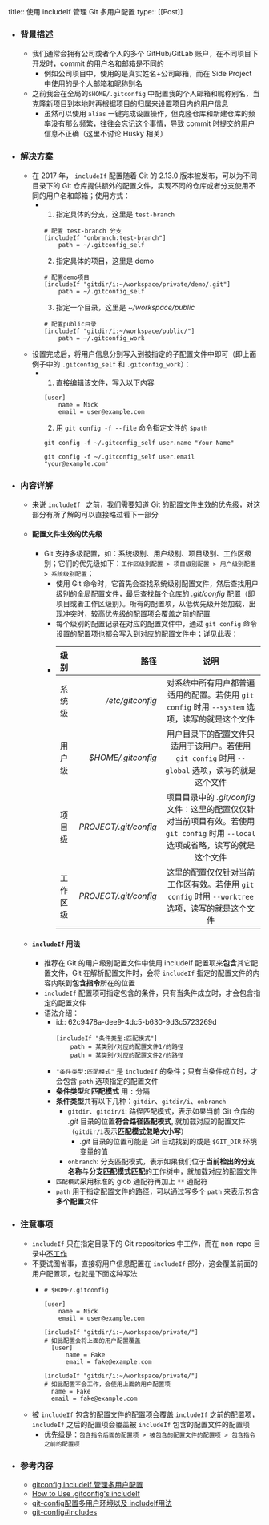 title:: 使用 includeIf 管理 Git 多用户配置
type:: [[Post]]

- ### 背景描述
	- 我们通常会拥有公司或者个人的多个 GitHub/GitLab 账户，在不同项目下开发时，commit 的用户名和邮箱是不同的
		- 例如公司项目中，使用的是真实姓名+公司邮箱，而在 Side Project 中使用的是个人邮箱和昵称别名
	- 之前我会在全局的`$HOME/.gitconfig`  中配置我的个人邮箱和昵称别名，当克隆新项目到本地时再根据项目的归属来设置项目内的用户信息
		- 虽然可以使用 `alias` 一键完成设置操作，但克隆仓库和新建仓库的频率没有那么频繁，往往会忘记这个事情，导致 commit 时提交的用户信息不正确（这里不讨论 Husky 相关）
- ### 解决方案
	- 在 2017 年， `includeIf` 配置随着 Git 的 2.13.0 版本被发布，可以为不同目录下的 Git 仓库提供额外的配置文件，实现不同的仓库或者分支使用不同的用户名和邮箱；使用方式：
		- 1. 指定具体的分支，这里是 `test-branch`
		  ```
		  # 配置 test-branch 分支
		  [includeIf "onbranch:test-branch"]
		      path = ~/.gitconfig_self
		  ```
		  2. 指定具体的项目，这里是 demo
		  ```
		  # 配置demo项目
		  [includeIf "gitdir/i:~/workspace/private/demo/.git"]
		      path = ~/.gitconfig_self
		  ```
		  3. 指定一个目录，这里是 *~/workspace/public*
		  ```
		  # 配置public目录
		  [includeIf "gitdir/i:~/workspace/public/"]
		      path = ~/.gitconfig_work
		  ```
	- 设置完成后，将用户信息分别写入到被指定的子配置文件中即可（即上面例子中的 `.gitconfig_self` 和 `.gitconfig_work`）：
		- 1. 直接编辑该文件，写入以下内容
		  ```
		  [user]
		      name = Nick
		      email = user@example.com
		  ```
		  2. 用 `git config -f --file` 命令指定文件的 `$path`
		  ```
		  git config -f ~/.gitconfig_self user.name "Your Name"
		  
		  git config -f ~/.gitconfig_self user.email "your@example.com"
		  ```
- ### 内容详解
	- 来说 `includeIf ` 之前，我们需要知道 Git 的配置文件生效的优先级，对这部分有所了解的可以直接略过看下一部分
	- #### 配置文件生效的优先级
		- Git 支持多级配置，如：系统级别、用户级别、项目级别、工作区级别；它们的优先级如下：`工作区级别配置 > 项目级别配置 > 用户级别配置 > 系统级别配置`；
			- 使用 Git 命令时，它首先会查找系统级别配置文件，然后查找用户级别的全局配置文件，最后查找每个仓库的 *.git/config* 配置（即项目或者工作区级别）。所有的配置项，从低优先级开始加载，出现冲突时，较高优先级的配置项会覆盖之前的配置
			- 每个级别的配置记录在对应的配置文件中，通过 `git config` 命令设置的配置项也都会写入到对应的配置文件中；详见此表：
			- | 级别 | 路径 | 说明 |
			  | :-----| ----: | :----: |
			  | 系统级 | */etc/gitconfig* | 对系统中所有用户都普遍适用的配置。若使用 `git config` 时用 `--system` 选项，读写的就是这个文件 |
			  | 用户级 | *$HOME/.gitconfig* | 用户目录下的配置文件只适用于该用户。若使用 `git config` 时用 `--global` 选项，读写的就是这个文件 |
			  | 项目级 | *PROJECT/.git/config* | 项目目录中的 *.git/config* 文件：这里的配置仅仅针对当前项目有效。若使用 `git config` 时用 `--local` 选项或省略，读写的就是这个文件 |
			  | 工作区级 | *PROJECT/.git/config* | 这里的配置仅仅针对当前工作区有效。若使用 `git config` 时用 `--worktree` 选项，读写的就是这个文件 |
	- #### `includeIf` 用法
		- 推荐在 Git 的用户级别配置文件中使用 includeIf 配置项来**包含**其它配置文件，Git 在解析配置文件时，会将 `includeIf` 指定的配置文件的内容内联到**包含指令**所在的位置
		- `includeIf` 配置项可指定包含的条件，只有当条件成立时，才会包含指定的配置文件
		- 语法介绍：
			- id:: 62c9478a-dee9-4dc5-b630-9d3c5723269d
			  ```
			  [includeIf "条件类型:匹配模式"]
			      path = 某类别/对应的配置文件1/的路径
			      path = 某类别/对应的配置文件2/的路径
			  ```
			- `"条件类型:匹配模式"` 是 `includeIf` 的条件；只有当条件成立时，才会包含 `path` 选项指定的配置文件
			- **条件类型**和**匹配模式** 用 `:` 分隔
			- **条件类型**共有以下几种：`gitdir`、`gitdir/i`、`onbranch`
				- `gitdir`、`gitdir/i`: 路径匹配模式，表示如果当前 Git 仓库的  *.git*  目录的位置**符合路径匹配模式**, 就加载对应的配置文件（`gitdir/i`表示**匹配模式忽略大小写**）
					- *.git* 目录的位置可能是 Git 自动找到的或是 `$GIT_DIR` 环境变量的值
				- `onbranch`: 分支匹配模式，表示如果我们位于**当前检出的分支名称**与**分支匹配模式匹配**的工作树中，就加载对应的配置文件
			- `匹配模式`采用标准的 glob 通配符再加上 `**` 通配符
			- `path` 用于指定配置文件的路径，可以通过写多个 `path` 来表示包含**多个配置**文件
- ### 注意事项
	- `includeIf` 只在指定目录下的 Git repositories 中工作，而在 non-repo 目录中[不工作](https://stackoverflow.com/questions/64843104/why-gitconfig-includeif-does-not-work)
	- 不要试图省事，直接将用户信息配置在 `includeIf` 部分，这会覆盖前面的用户配置项，也就是下面这种写法
		- ```
		  # $HOME/.gitconfig
		  
		  [user]
		      name = Nick
		      email = user@example.com
		  
		  [includeIf "gitdir/i:~/workspace/private/"]
		  # 如此配置会将上面的用户配置覆盖
		  	[user]
		        name = Fake
		        email = fake@example.com
		  
		  [includeIf "gitdir/i:~/workspace/private/"]
		  # 如此配置不会工作，会使用上面的用户配置项
		    name = Fake
		    email = fake@example.com
		  ```
	- 被 `includeIf` 包含的配置文件的配置项会覆盖 `includeIf` 之前的配置项，`includeIf` 之后的配置项会覆盖被 `includeIf` 包含的配置文件的配置项
		- 优先级是：`包含指令后面的配置项 > 被包含的配置文件的配置项 > 包含指令之前的配置项`
- ### 参考内容
	- [gitconfig includeIf 管理多用户配置](https://einverne.github.io/post/2020/10/gitconfig-includeIf.html)
	- [How to Use .gitconfig's includeIf](https://dzone.com/articles/how-to-use-gitconfigs-includeif)
	- [git-config配置多用户环境以及 includeIf用法](https://www.cnblogs.com/librarookie/p/15697181.html)
	- [git-config#Includes](https://git-scm.com/docs/git-config#_includes)